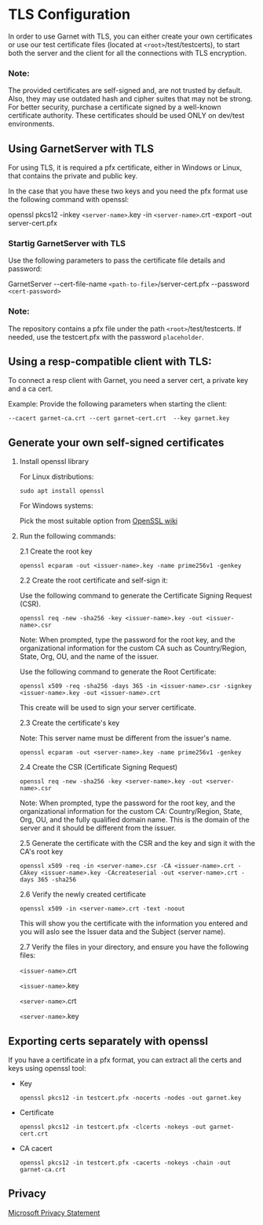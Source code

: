 # TLS Configuration

In order to use Garnet with TLS, you can either create your own certificates or use our test certificate files (located at `<root>`/test/testcerts), to start both the server and the client for all the connections with TLS encryption.

### Note:
The provided certificates are self-signed and, are not trusted by default.
Also, they may use outdated hash and cipher suites that may not be strong. 
For better security, purchase a certificate signed by a well-known certificate authority.
These certificates should be used ONLY on dev/test environments.

## Using GarnetServer with TLS

For using TLS, it is required a pfx certificate, either in Windows or Linux, that contains the private and public key.

In the case that you have these two keys and you need the pfx format use the following command with openssl:

openssl pkcs12 -inkey `<server-name>`.key -in `<server-name>`.crt -export -out server-cert.pfx

### Startig GarnetServer with TLS

Use the following parameters to pass the certificate file details and password:

GarnetServer --cert-file-name `<path-to-file>`/server-cert.pfx --password `<cert-password>`

### Note:
The repository contains a pfx file under the path `<root>`/test/testcerts. If needed, use the testcert.pfx with the password `placeholder`.

## Using a resp-compatible client with TLS:

To connect a resp client with Garnet, you need a server cert, a private key and a ca cert.

Example:
Provide the following parameters when starting the client:

``
    --cacert garnet-ca.crt
    --cert garnet-cert.crt 
    --key garnet.key
``

## Generate your own self-signed certificates

1. Install openssl library

    For Linux distributions:

    `sudo apt install openssl`

    For Windows systems:

    Pick the most suitable option from [OpenSSL wiki](https://wiki.openssl.org/index.php/Binaries)

2. Run the following commands:

    2.1 Create the root key

    `openssl ecparam -out <issuer-name>.key -name prime256v1 -genkey`

    2.2 Create the root certificate and self-sign it:

    Use the following command to generate the Certificate Signing Request (CSR).

    `openssl req -new -sha256 -key <issuer-name>.key -out <issuer-name>.csr`

    Note: When prompted, type the password for the root key, and the organizational information for the custom CA such as Country/Region, State, Org, OU, and the name of the issuer.

    Use the following command to generate the Root Certificate:

    `openssl x509 -req -sha256 -days 365 -in <issuer-name>.csr -signkey <issuer-name>.key -out <issuer-name>.crt`

    This create will be used to sign your server certificate.

    2.3 Create the certificate's key

    Note: This server name must be different from the issuer's name.

    `openssl ecparam -out <server-name>.key -name prime256v1 -genkey`

    2.4  Create the CSR (Certificate Signing Request)

    `openssl req -new -sha256 -key <server-name>.key -out <server-name>.csr`

    Note: When prompted, type the password for the root key, and the organizational information for the custom CA: Country/Region, State, Org, OU, and the fully qualified domain name. 
    This is the domain of the server and it should be different from the issuer.

    2.5 Generate the certificate with the CSR and the key and sign it with the CA's root key

    `openssl x509 -req -in <server-name>.csr -CA <issuer-name>.crt -CAkey <issuer-name>.key -CAcreateserial -out <server-name>.crt -days 365 -sha256`

    2.6 Verify the newly created certificate

    `openssl x509 -in <server-name>.crt -text -noout`

    This will show you the certificate with the information you entered and you will aslo see the Issuer data and the Subject (server name).

    2.7 Verify the files in your directory, and ensure you have the following files:

    `<issuer-name>`.crt

    `<issuer-name>`.key

    `<server-name>`.crt

    `<server-name>`.key

## Exporting certs separately with openssl

If you have a certificate in a pfx format, you can extract all the certs and keys using openssl tool:

* Key

    `openssl pkcs12 -in testcert.pfx -nocerts -nodes -out garnet.key`

* Certificate

    `openssl pkcs12 -in testcert.pfx -clcerts -nokeys -out garnet-cert.crt`

* CA cacert

    `openssl pkcs12 -in testcert.pfx -cacerts -nokeys -chain -out garnet-ca.crt`

## Privacy

[Microsoft Privacy Statement](https://go.microsoft.com/fwlink/?LinkId=521839)